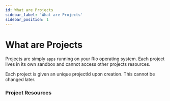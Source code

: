 ```yaml
---
id: What are Projects
sidebar_label: 'What are Projects'
sidebar_position: 1
---
```


# What are Projects

Projects are simply `apps` running on your Rio operating system. Each project lives in its own sandbox and cannot access other projects resources. 

Each project is given an unique projectId upon creation. This cannot be changed later.

### Project Resources

